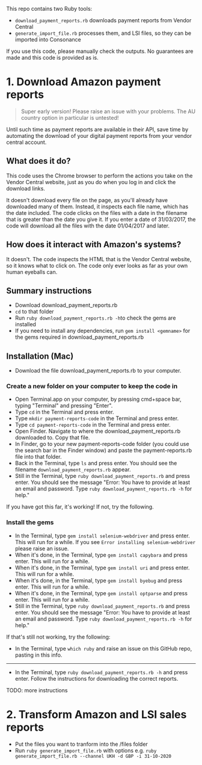 This repo contains two Ruby tools:

* `download_payment_reports.rb` downloads payment reports from Vendor Central
* `generate_import_file.rb` processes them, and LSI files, so they can be imported into Consonance

If you use this code, please manually check the outputs. No guarantees are made and this code is provided as is.

# 1. Download Amazon payment reports
> Super early version! Please raise an issue with your problems. The AU country option in particular is untested!

Until such time as payment reports are available in their API, save time by automating the download of your digital payment reports from your vendor central account.

## What does it do?

This code uses the Chrome browser to perform the actions you take on the Vendor Central website, just as you do when you log in and click the download links.

It doesn't download every file on the page, as you'll already have downloaded many of them. Instead, it inspects each file name, which has the date included. The code clicks on the files with a date in the filename that is greater than the date you give it. If you enter a date of 31/03/2017, the code will download all the files with the date 01/04/2017 and later.

## How does it interact with Amazon's systems?

It doesn't. The code inspects the HTML that is the Vendor Central website, so it knows what to click on. The code only ever looks as far as your own human eyeballs can.

## Summary instructions

* Download download_payment_reports.rb
* `cd` to that folder
* Run `ruby download_payment_reports.rb -h`to check the gems are installed
* If you need to install any dependencies, run `gem install <gemname>` for the gems required in download_payment_reports.rb

## Installation (Mac)

* Download the file download_payment_reports.rb to your computer.

### Create a new folder on your computer to keep the code in
* Open Terminal.app on your computer, by pressing cmd+space bar, typing "Terminal" and pressing "Enter".
* Type `cd` in the Terminal and press enter.
* Type `mkdir payment-reports-code` in the Terminal and press enter.
* Type `cd payment-reports-code` in the Terminal and press enter.
* Open Finder. Navigate to where the download_payment_reports.rb downloaded to. Copy that file.
* In Finder, go to your new payment-reports-code folder (you could use the search bar in the Finder window) and paste the payment-reports.rb file into that folder.
* Back in the Terminal, type `ls` and press enter. You should see the filename `download_payment_reports.rb` appear.
* Still in the Terminal, type `ruby download_payment_reports.rb` and press enter. You should see the message "Error: You have to provide at least an email and password. Type `ruby download_payment_reports.rb -h` for help."

If you have got this far, it's working! If not, try the following.

### Install the gems
* In the Terminal, type `gem install selenium-webdriver` and press enter. This will run for a while. If you see `Error installing selenium-webdriver` please raise an issue.
* When it's done, in the Terminal, type `gem install capybara` and press enter. This will run for a while.
* When it's done, in the Terminal, type `gem install uri` and press enter. This will run for a while.
* When it's done, in the Terminal, type `gem install byebug` and press enter. This will run for a while.
* When it's done, in the Terminal, type `gem install optparse` and press enter. This will run for a while.
* Still in the Terminal, type `ruby download_payment_reports.rb` and press enter. You should see the message "Error: You have to provide at least an email and password. Type `ruby download_payment_reports.rb -h` for help."

If that's still not working, try the following:
* In the Terminal, type `which ruby` and raise an issue on this GitHub repo, pasting in this info.

____

* In the Terminal, type `ruby download_payment_reports.rb -h` and press enter. Follow the instructions for downloading the correct reports.

TODO: more instructions


# 2. Transform Amazon and LSI sales reports

* Put the files you want to tranform into the /files folder
* Run `ruby generate_import_file.rb` with options e.g. `ruby generate_import_file.rb --channel UKH -d GBP -i 31-10-2020`
